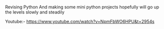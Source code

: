 Revising Python And making some mini python projects 
hopefully will go up the levels slowly and steadily

Youtube:- https://www.youtube.com/watch?v=NpmFbWO6HPU&t=2954s
